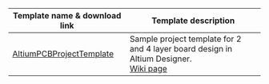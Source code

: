 Template name & download link | Template description
--- | ---
[AltiumPCBProjectTemplate](https://altium-designer-addons.github.io/DownGit/#/home?url=https://github.com/Altium-Designer-addons/scripts-libraries/tree/master/Document+templates/AltiumPCBProjectTemplate) | Sample project template for 2 and 4 layer board design in Altium Designer.<br>[Wiki page](https://github.com/Altium-Designer-addons/scripts-libraries/wiki/AltiumPCBProjectTemplate)
